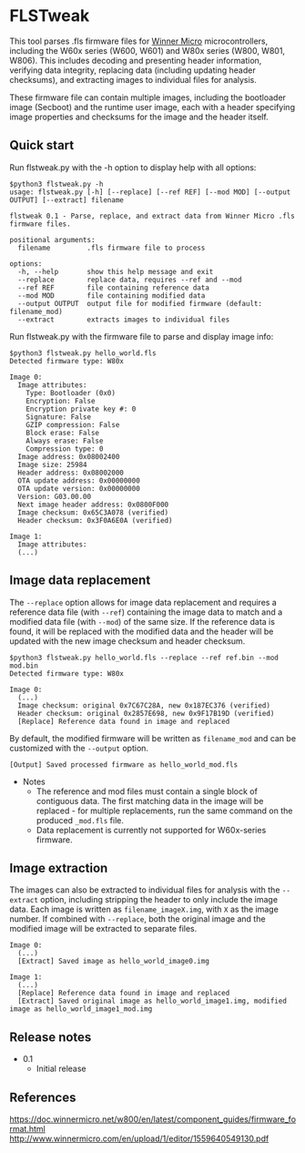 # FLSTweak
This tool parses .fls firmware files for [Winner Micro](http://www.winnermicro.com/en/) microcontrollers, including the W60x series (W600, W601) and W80x series (W800, W801, W806). This includes decoding and presenting header information, verifying data integrity, replacing data (including updating header checksums), and extracting images to individual files for analysis.

These firmware file can contain multiple images, including the bootloader image (Secboot) and the runtime user image, each with a header specifying image properties and checksums for the image and the header itself.

## Quick start
Run flstweak.py with the -h option to display help with all options:
```
$python3 flstweak.py -h
usage: flstweak.py [-h] [--replace] [--ref REF] [--mod MOD] [--output OUTPUT] [--extract] filename

flstweak 0.1 - Parse, replace, and extract data from Winner Micro .fls firmware files.

positional arguments:
  filename         .fls firmware file to process

options:
  -h, --help       show this help message and exit
  --replace        replace data, requires --ref and --mod
  --ref REF        file containing reference data
  --mod MOD        file containing modified data
  --output OUTPUT  output file for modified firmware (default: filename_mod)
  --extract        extracts images to individual files

```
Run flstweak.py with the firmware file to parse and display image info:
```
$python3 flstweak.py hello_world.fls
Detected firmware type: W80x

Image 0:
  Image attributes:
    Type: Bootloader (0x0)
    Encryption: False
    Encryption private key #: 0
    Signature: False
    GZIP compression: False
    Block erase: False
    Always erase: False
    Compression type: 0
  Image address: 0x08002400
  Image size: 25984
  Header address: 0x08002000
  OTA update address: 0x00000000
  OTA update version: 0x00000000
  Version: G03.00.00
  Next image header address: 0x0800F000
  Image checksum: 0x65C3A078 (verified)
  Header checksum: 0x3F0A6E0A (verified)

Image 1:
  Image attributes:
  (...)
```

## Image data replacement
The `--replace` option allows for image data replacement and requires a reference data file (with `--ref`) containing the image data to match and a modified data file (with `--mod`) of the same size. If the reference data is found, it will be replaced with the modified data and the header will be updated with the new image checksum and header checksum.
```
$python3 flstweak.py hello_world.fls --replace --ref ref.bin --mod mod.bin
Detected firmware type: W80x

Image 0:
  (...)
  Image checksum: original 0x7C67C28A, new 0x187EC376 (verified)
  Header checksum: original 0x2857E698, new 0x9F17B19D (verified)
  [Replace] Reference data found in image and replaced
```

By default, the modified firmware will be written as `filename_mod` and can be customized with the `--output` option.
```
[Output] Saved processed firmware as hello_world_mod.fls
```

* Notes
  - The reference and mod files must contain a single block of contiguous data. The first matching data in the image will be replaced - for multiple replacements, run the same command on the produced `_mod.fls` file.
  - Data replacement is currently not supported for W60x-series firmware.

## Image extraction
The images can also be extracted to individual files for analysis with the `--extract` option, including stripping the header to only include the image data. Each image is written as `filename_imageX.img`, with `X` as the image number. If combined with `--replace`, both the original image and the modified image will be extracted to separate files.
```
Image 0:
  (...)
  [Extract] Saved image as hello_world_image0.img

Image 1:
  (...)
  [Replace] Reference data found in image and replaced
  [Extract] Saved original image as hello_world_image1.img, modified image as hello_world_image1_mod.img
```

## Release notes
* 0.1
  - Initial release

## References
https://doc.winnermicro.net/w800/en/latest/component_guides/firmware_format.html
http://www.winnermicro.com/en/upload/1/editor/1559640549130.pdf